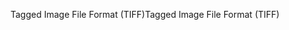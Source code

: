 <span data-ttu-id="dd084-101">Tagged Image File Format (TIFF)</span><span class="sxs-lookup"><span data-stu-id="dd084-101">Tagged Image File Format (TIFF)</span></span>